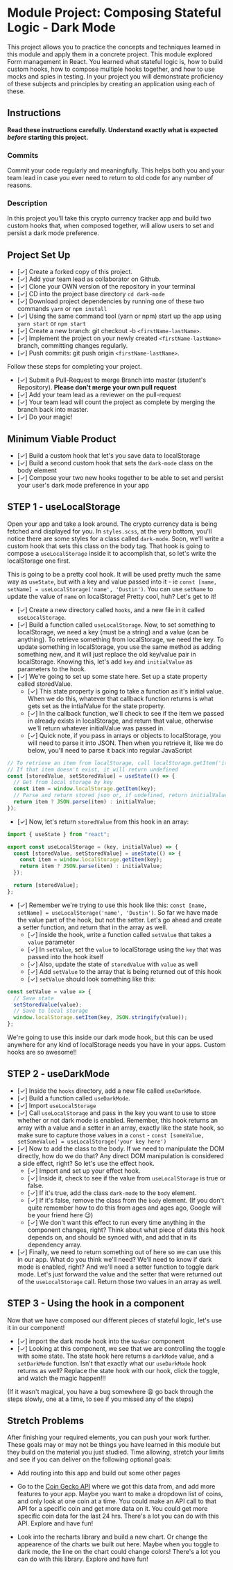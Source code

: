 # Module Project: Composing Stateful Logic - Dark Mode

This project allows you to practice the concepts and techniques learned in this module and apply them in a concrete project. This module explored Form management in React. You learned what stateful logic is, how to build custom hooks, how to compose multiple hooks together, and how to use mocks and spies in testing. In your project you will demonstrate proficiency of these subjects and principles by creating an application using each of these.

## Instructions

**Read these instructions carefully. Understand exactly what is expected _before_ starting this project.**

### Commits

Commit your code regularly and meaningfully. This helps both you and your team lead in case you ever need to return to old code for any number of reasons.

### Description

In this project you'll take this crypto currency tracker app and build two custom hooks that, when composed together, will allow users to set and persist a dark mode preference.

## Project Set Up

- [✓] Create a forked copy of this project.
- [✓] Add your team lead as collaborator on Github.
- [✓] Clone your OWN version of the repository in your terminal
- [✓] CD into the project base directory `cd dark-mode`
- [✓] Download project dependencies by running one of these two commands `yarn` or `npm install`
- [✓] Using the same command tool (yarn or npm) start up the app using `yarn start` or `npm start`
- [✓] Create a new branch: git checkout -b `<firstName-lastName>`.
- [✓] Implement the project on your newly created `<firstName-lastName>` branch, committing changes regularly.
- [✓] Push commits: git push origin `<firstName-lastName>`.

Follow these steps for completing your project.

- [✓] Submit a Pull-Request to merge <firstName-lastName> Branch into master (student's Repository). **Please don't merge your own pull request**
- [✓] Add your team lead as a reviewer on the pull-request
- [✓] Your team lead will count the project as complete by merging the branch back into master.
- [✓] Do your magic!

## Minimum Viable Product

- [✓] Build a custom hook that let's you save data to localStorage
- [✓] Build a second custom hook that sets the `dark-mode` class on the body element
- [✓] Compose your two new hooks together to be able to set and persist your user's dark mode preference in your app
<!--
- [ ] Write tests that use mocks and spies to handle dependencies in your components
-->

## STEP 1 - useLocalStorage

Open your app and take a look around. The crypto currency data is being fetched and displayed for you. In `styles.scss`, at the very bottom, you'll notice there are some styles for a class called `dark-mode`. Soon, we'll write a custom hook that sets this class on the body tag. That hook is going to compose a `useLocalStorage` inside it to accomplish that, so let's write the localStorage one first.

This is going to be a pretty cool hook. It will be used pretty much the same way as `useState`, but with a key and value passed into it - ie `const [name, setName] = useLocalStorage('name', 'Dustin')`. You can use `setName` to update the value of `name` on localStorage! Pretty cool, huh? Let's get to it!

- [✓] Create a new directory called `hooks`, and a new file in it called `useLocalStorage`.
- [✓] Build a function called `useLocalStorage`. Now, to set something to localStorage, we need a key (must be a string) and a value (can be anything). To retrieve something from localStorage, we need the key. To update something in localStorage, you use the same method as adding something new, and it will just replace the old key/value pair in localStorage. Knowing this, let's add `key` and `initialValue` as parameters to the hook.
- [✓] We're going to set up some state here. Set up a state property called storedValue.
  - [✓] This state property is going to take a function as it's initial value. When we do this, whatever that callback function returns is what gets set as the intialValue for the state property.
  - [✓] In the callback function, we'll check to see if the item we passed in already exists in localStorage, and return that value, otherwise we'll return whatever initialValue was passed in.
  - [✓] Quick note, if you pass in arrays or objects to localStorage, you will need to parse it into JSON. Then when you retrieve it, like we do below, you'll need to parse it back into regular JavaScript

```js
// To retrieve an item from localStorage, call localStorage.getItem('itemName')
// If that item doesn't exist, it will return undefined
const [storedValue, setStoredValue] = useState(() => {
  // Get from local storage by key
  const item = window.localStorage.getItem(key);
  // Parse and return stored json or, if undefined, return initialValue
  return item ? JSON.parse(item) : initialValue;
});
```

- [✓] Now, let's return `storedValue` from this hook in an array:

```js
import { useState } from "react";

export const useLocalStorage = (key, initialValue) => {
  const [storedValue, setStoredValue] = useState(() => {
    const item = window.localStorage.getItem(key);
    return item ? JSON.parse(item) : initialValue;
  });

  return [storedValue];
};
```

- [✓] Remember we're trying to use this hook like this: `const [name, setName] = useLocalStorage('name', 'Dustin')`. So far we have made the value part of the hook, but not the setter. Let's go ahead and create a setter function, and return that in the array as well.
  - [✓] inside the hook, write a function called `setValue` that takes a `value` parameter
  - [✓] In `setValue`, set the `value` to localStorage using the `key` that was passed into the hook itself
  - [✓] Also, update the state of `storedValue` with `value` as well
  - [✓] Add `setValue` to the array that is being returned out of this hook
  - [✓] `setValue` should look something like this:

```js
const setValue = value => {
  // Save state
  setStoredValue(value);
  // Save to local storage
  window.localStorage.setItem(key, JSON.stringify(value));
};
```

We're going to use this inside our dark mode hook, but this can be used anywhere for any kind of localStorage needs you have in your apps. Custom hooks are so awesome!!

## STEP 2 - useDarkMode

- [✓] Inside the `hooks` directory, add a new file called `useDarkMode`.
- [✓] Build a function called `useDarkMode`.
- [✓] Import `useLocalStorage`
- [✓] Call `useLocalStorage` and pass in the key you want to use to store whether or not dark mode is enabled. Remember, this hook returns an array with a value and a setter in an array, exactly like the state hook, so make sure to capture those values in a `const` - `const [someValue, setSomeValue] = useLocalStorage('your key here')`
- [✓] Now to add the class to the body. If we need to manipulate the DOM directly, how do we do that? Any direct DOM manipulation is considered a side effect, right? So let's use the effect hook.
  - [✓] Import and set up your effect hook.
  - [✓] Inside it, check to see if the value from `useLocalStorage` is true or false.
  - [✓] If it's true, add the class `dark-mode` to the `body` element.
  - [✓] If it's false, remove the class from the `body` element. (If you don't quite remember how to do this from ages and ages ago, Google will be your friend here 😉)
  - [✓] We don't want this effect to run every time anything in the component changes, right? Think about what piece of data this hook depends on, and should be synced with, and add that in its dependency array.
- [✓] Finally, we need to return something out of here so we can use this in our app. What do you think we'll need? We'll need to know if dark mode is enabled, right? And we'll need a setter function to toggle dark mode. Let's just forward the value and the setter that were returned out of the `useLocalStorage` call. Return those two values in an array as well.

## STEP 3 - Using the hook in a component

Now that we have composed our different pieces of stateful logic, let's use it in our component!

- [✓] import the dark mode hook into the `NavBar` component
- [✓] Looking at this component, we see that we are controlling the toggle with some state. The state hook here returns a `darkMode` value, and a `setDarkMode` function. Isn't that exactly what our `useDarkMode` hook returns as well? Replace the state hook with our hook, click the toggle, and watch the magic happen!!!

(If it wasn't magical, you have a bug somewhere 😫 go back through the steps slowly, one at a time, to see if you missed any of the steps)

## Stretch Problems

After finishing your required elements, you can push your work further. These goals may or may not be things you have learned in this module but they build on the material you just studied. Time allowing, stretch your limits and see if you can deliver on the following optional goals:

- Add routing into this app and build out some other pages

- Go to the [Coin Gecko API](https://www.coingecko.com/) where we got this data from, and add more features to your app. Maybe you want to make a dropdown list of coins, and only look at one coin at a time. You could make an API call to that API for a specific coin and get more data on it. You could get more specific coin data for the last 24 hrs. There's a lot you can do with this API. Explore and have fun!

- Look into the recharts library and build a new chart. Or change the appearence of the charts we built out here. Maybe when you toggle to dark mode, the line on the chart could change colors! There's a lot you can do with this library. Explore and have fun!
